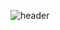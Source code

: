 ![header](https://capsule-render.vercel.app/api?type=slice&color=auto&height=300&section=header&text=SoobinChoi&animation=fadeIn&fontSize=90)
